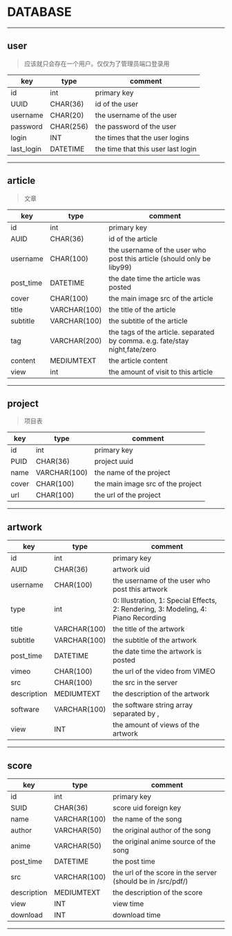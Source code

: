 # DATABASE

-----

## user

> 应该就只会存在一个用户。仅仅为了管理员端口登录用

| key | type | comment |
|-----|------|---------|
| id | int | primary key |
| UUID | CHAR(36) | id of the user |
| username | CHAR(20) | the username of the user |
| password | CHAR(256) | the password of the user |
| login | INT | the times that the user logins |
| last_login | DATETIME | the time that this user last login |

-----

## article

> 文章

| key | type | comment |
|-----|------|---------|
| id | int | primary key |
| AUID | CHAR(36) | id of the article |
| username | CHAR(100) | the username of the user who post this article (should only be liby99) |
| post_time | DATETIME | the date time the article was posted |
| cover | CHAR(100) | the main image src of the article |
| title | VARCHAR(100) | the title of the article |
| subtitle | VARCHAR(100) | the subtitle of the article |
| tag | VARCHAR(200) | the tags of the article. separated by comma. e.g. fate/stay night,fate/zero |
| content | MEDIUMTEXT | the article content |
| view | int | the amount of visit to this article |

-----

## project

> 项目表

| key | type | comment |
|-----|------|---------|
| id | int | primary key |
| PUID | CHAR(36) | project uuid |
| name | VARCHAR(100) | the name of the project |
| cover | CHAR(100) | the main image src of the project |
| url | CHAR(100) | the url of the project |

-----

## artwork

| key | type | comment |
|------|-----|---------|
| id | int | primary key |
| AUID | CHAR(36) | artwork uid |
| username | CHAR(100) | the username of the user who post this artwork |
| type | int | 0: Illustration, 1: Special Effects, 2: Rendering, 3: Modeling, 4: Piano Recording |
| title | VARCHAR(100) | the title of the artwork |
| subtitle | VARCHAR(100) | the subtitle of the artwork |
| post_time | DATETIME | the date time the artwork is posted |
| vimeo | CHAR(100) | the url of the video from VIMEO |
| src | CHAR(100) | the src in the server |
| description | MEDIUMTEXT | the description of the artwork |
| software | VARCHAR(100) | the software string array separated by , |
| view | INT | the amount of views of the artwork |

------

## score

| key | type | comment |
|-----|------|---------|
| id | int | primary key |
| SUID | CHAR(36) | score uid foreign key |
| name | VARCHAR(100) | the name of the song |
| author | VARCHAR(50) | the original author of the song |
| anime | VARCHAR(50) | the original anime source of the song |
| post_time | DATETIME | the post time |
| src | VARCHAR(100) | the url of the score in the server (should be in /src/pdf/) |
| description | MEDIUMTEXT| the description of the score |
| view | INT | view time |
| download | INT | download time |

------
